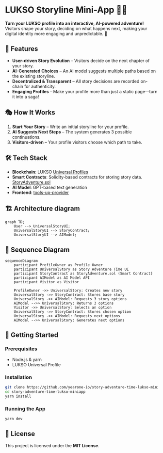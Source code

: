 # LUKSO Storyline Mini-App 📖✨

**Turn your LUKSO profile into an interactive, AI-powered adventure!** Visitors shape your story, deciding on what happens next, making your digital identity more engaging and unpredictable. 🚀

## 🚀 Features
- **User-driven Story Evolution** – Visitors decide on the next chapter of your story.
- **AI-Generated Choices** – An AI model suggests multiple paths based on the existing storyline.
- **Decentralized & Transparent** – All story decisions are recorded on-chain for authenticity.
- **Engaging Profiles** – Make your profile more than just a static page—turn it into a saga!

## 🎭 How It Works
1. **Start Your Story** – Write an initial storyline for your profile.
2. **AI Suggests Next Steps** – The system generates 3 possible continuations.
3. **Visitors-driven** – Your profile visitors choose which path to take.

## 🛠️ Tech Stack
- **Blockchain**: LUKSO [Universal Profiles](https://universal.page/universal-profiles)
- **Smart Contracts**: Solidity-based contracts for storing story data. [StoryAdventure.sol](contracts/StoryAdventure.sol)
- **AI Model**: GPT-based text generation
- **Frontend**: [tools-up-provider](https://github.com/lukso-network/tools-up-provider)

## 🏗️ Architecture diagram
```mermaid
graph TD;
    User --> UniversalStoryUI;
    UniversalStoryUI --> StoryContract;
    UniversalStoryUI --> AIModel;
```

## 🧩 Sequence Diagram
```mermaid
sequenceDiagram
    participant ProfileOwner as Profile Owner
    participant UniversalStory as Story Adventure Time UI
    participant StoryContract as StoryAdventure.sol (Smart Contract)
    participant AIModel as AI Model API
    participant Visitor as Visitor

    ProfileOwner ->> UniversalStory: Creates new story
    UniversalStory ->> StoryContract: Stores base story
    UniversalStory ->> AIModel: Requests 3 story options
    AIModel -->> UniversalStory: Returns 3 options
    Visitor ->> UniversalStory: Selects an option
    UniversalStory ->> StoryContract: Stores chosen option
    UniversalStory ->> AIModel: Requests next options
    AIModel -->> UniversalStory: Generates next options
```

## 🚀 Getting Started

### Prerequisites
- Node.js & yarn
- LUKSO Universal Profile

### Installation
```sh
git clone https://github.com/yearone-io/story-adventure-time-lukso-miniapp
cd story-adventure-time-lukso-miniapp
yarn install
```

### Running the App
```sh
yarn dev
```

## 📜 License
This project is licensed under the **MIT License**.

